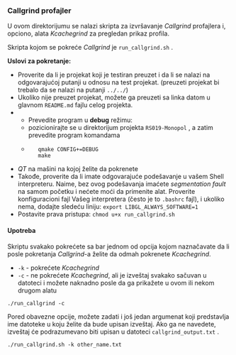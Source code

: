 ### Callgrind profajler

U ovom direktorijumu se nalazi skripta za izvršavanje *Callgrind* profajlera i, opciono, alata *Kcachegrind* za pregledan prikaz profila.

Skripta kojom se pokreće *Callgrind* je `run_callgrind.sh` . 

**Uslovi za pokretanje:** 

* Proverite da li je projekat koji je testiran preuzet i da li se nalazi na odgovarajućoj putanji u odnosu na test projekat. (preuzeti projekat bi trebalo da se nalazi na putanji ``../../``)
* Ukoliko nije preuzet projekat, možete ga preuzeti sa linka datom u glavnom `README.md` fajlu celog projekta.
* * Prevedite program u **debug** režimu:
   - pozicionirajte se u direktorijum projekta `RS019-Monopol` , a zatim prevedite program komandama
   -  ```
         qmake CONFIG+=DEBUG
         make
      ```
* *QT* na mašini na kojoj želite da pokrenete
* Takođe, proverite da li imate odgovarajuće podešavanje u vašem Shell interpreteru. Naime, bez ovog podešavanja imaćete *segmentation fault* na samom početku i nećete moći da primenite alat. Proverite konfiguracioni fajl Vašeg interpretera (često je to `.bashrc` fajl), i ukoliko nema, dodajte sledeću liniju: `export LIBGL_ALWAYS_SOFTWARE=1`
* Postavite prava pristupa: `chmod u+x run_callgrind.sh`

#### Upotreba

Skriptu svakako pokrećete sa bar jednom od opcija kojom naznačavate da li posle pokretanja *Callgrind*-a želite da odmah pokrenete *Kcachegrind*.
 
* `-k` - pokrećete *Kcachegrind*
* `-c` - ne pokrećete *Kcachegrind*, ali je izveštaj svakako sačuvan u datoteci i možete naknadno posle da ga prikažete u ovom ili nekom drugom alatu

```
./run_callgrind -c
```

Pored obavezne opcije, možete zadati i još jedan argumenat koji predstavlja ime datoteke u koju želite da bude upisan izveštaj.
Ako ga ne navedete, izveštaj će podrazumevano biti upisan u datoteci `callgrind_output.txt` .

```
./run_callgrind.sh -k other_name.txt
```

